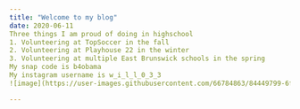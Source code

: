 ```yaml
---
title: "Welcome to my blog"
date: 2020-06-11
Three things I am proud of doing in highschool
1. Volunteering at TopSoccer in the fall
2. Volunteering at Playhouse 22 in the winter
3. Volunteering at multiple East Brunswick schools in the spring
My snap code is b4obama
My instagram username is w_i_l_l_0_3_3
![image](https://user-images.githubusercontent.com/66784863/84449799-6f9f6400-ac1c-11ea-98ec-ab123cb4bb3e.png)

---
```

